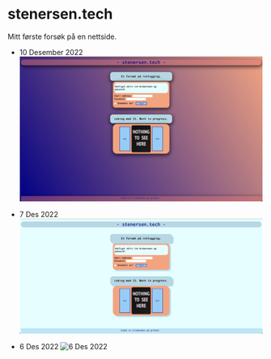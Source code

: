 # stenersen.tech
Mitt første forsøk på en nettside.

- 10 Desember 2022
![10 Des 2022](https://github.com/fstenersen/stenersen.tech/blob/main/img/10%20Des%202022.jpeg?raw=true)

- 7 Des 2022
![7 Des 2022](https://github.com/fstenersen/stenersen.tech/blob/main/img/7%20Des%202022.png?raw=true)

- 6 Des 2022
![6 Des
2022](https://github.com/fstenersen/stenersen.tech/blob/main/img/6%20Des%202022.png?raw=true)
